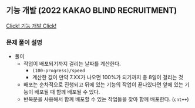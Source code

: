 ## 기능 개발 (2022 KAKAO BLIND RECRUITMENT)

<a href='https://programmers.co.kr/learn/courses/30/lessons/42586'>Click! 기능 개발 Click!</a>

### 문제 풀이 설명

- 풀이
  - 작업이 배포되기까지 걸리는 날짜를 계산한다.
    - `(100-progress)/speed`
    - 계산한 값이 만약 7.XX가 나오면 100%가 되기까지 총 8일이 걸리는 것
  - 배포는 순차적으로 진행되고 뒤에 있는 기능의 작업이 끝나있다면 앞에 있는 기능이 배포될 때 함께 배포될 수 있다.
  - 반복문을 사용해서 함께 배포할 수 있는 작업들을 찾아 함께 배포한다. (`cnt++`)
